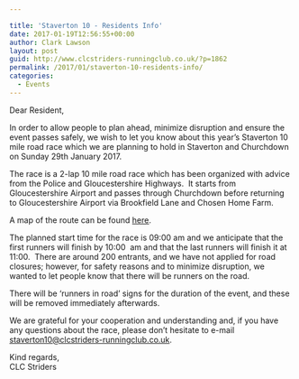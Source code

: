 ```yaml
---

title: 'Staverton 10 - Residents Info'
date: 2017-01-19T12:56:55+00:00
author: Clark Lawson
layout: post
guid: http://www.clcstriders-runningclub.co.uk/?p=1862
permalink: /2017/01/staverton-10-residents-info/
categories:
  - Events
---
```

Dear Resident,

In order to allow people to plan ahead, minimize disruption and ensure the event passes safely, we wish to let you know about this year’s Staverton 10 mile road race which we are planning to hold in Staverton and Churchdown on Sunday 29th&nbsp;January 2017.

The race is a 2-lap 10 mile road race which has been organized with advice from the Police and Gloucestershire Highways.&nbsp; It starts from Gloucestershire Airport and passes through Churchdown before returning to Gloucestershire Airport via Brookfield Lane and Chosen Home Farm.

A map of the route can be found [<u>here</u>](/Images/2015/11/Plan-1-Route-Map.pdf).

The planned start time for the race is 09:00 am and we anticipate that the first runners will finish&nbsp;by 10:00 &nbsp;am and that the last runners will finish it at 11:00.&nbsp; There are around 200 entrants, and we have not applied for road closures; however, for safety reasons and to minimize disruption, we wanted to let people know that there will be runners on the road.

There will be ‘runners in road’ signs for the duration of the event, and these will be removed immediately afterwards.

We are grateful for your cooperation and understanding and, if you have any questions about the race, please don’t hesitate to e-mail <staverton10@clcstriders-runningclub.co.uk>.

Kind regards,  
CLC Striders